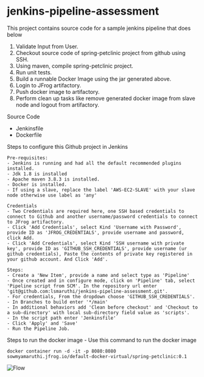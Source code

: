 # jenkins-pipeline-assessment

This project contains source code for a sample jenkins pipeline that does below
1) Validate Input from User.
2) Checkout source code of spring-petclinic project from github using SSH.
3) Using maven, compile spring-petclinic project.
4) Run unit tests.
5) Build a runnable Docker Image using the jar generated above.
6) Login to JFrog artifactory.
7) Push docker image to artifactory.
8) Perform clean up tasks like remove generated docker image from slave node and logout from artifactory.

Source Code 

- Jenkinsfile
- Dockerfile
	

Steps to configure this Github project in Jenkins 
	
	Pre-requisites:
	- Jenkins is running and had all the default recommended plugins installed.
	- Jdk 1.8 is installed 
	- Apache maven 3.8.3 is installed.
	- Docker is installed.
	- If using a slave, replace the label 'AWS-EC2-SLAVE' with your slave node otherwise use label as 'any'
	
	Credentials
	- Two Credentials are required here, one SSH based credentials to connect to Github and another username/password credentials to connect to JFrog artifactory.
	- Click 'Add Credentials', select Kind 'Username with Password', provide ID as 'JFROG_CREDENTIALS', provide username and password, click Add.
	- Click 'Add Credentials', select Kind 'SSH username with private key', provide ID as 'GITHUB_SSH_CREDENTIALS', provide username (ur github credentials), Paste the contents of private key registered in your github account. And Click 'Add'.	
	
	Steps:
	- Create a 'New Item', provide a name and select type as 'Pipeline'
	- Once created and in configure mode, click on 'Pipeline' tab, select 'Pipeline script from SCM'. In the repository url enter 'git@github.com:lsmaruthi/jenkins-pipeline-assessment.git'.
	- For credentials, From the dropdown choose 'GITHUB_SSH_CREDENTIALS'.
	- In Branches to build enter '*/main'
	- In additional behaviors add 'Clean before checkout' and 'Checkout to a sub-directory' with local sub-directory field value as 'scripts'.
	- In the script path enter 'Jenkinsfile'
	- Click 'Apply' and 'Save'
	- Run the Pipeline Job.

Steps to run the docker image 
	- Use this command to run the docker image
	
	docker container run -d -it -p 8080:8080 sowmyamaruthi.jfrog.io/default-docker-virtual/spring-petclinic:0.1
	
	
	

![Flow](https://user-images.githubusercontent.com/13734706/140831885-a2ce7abc-0b18-411b-b16e-e9d6cc118010.PNG)
